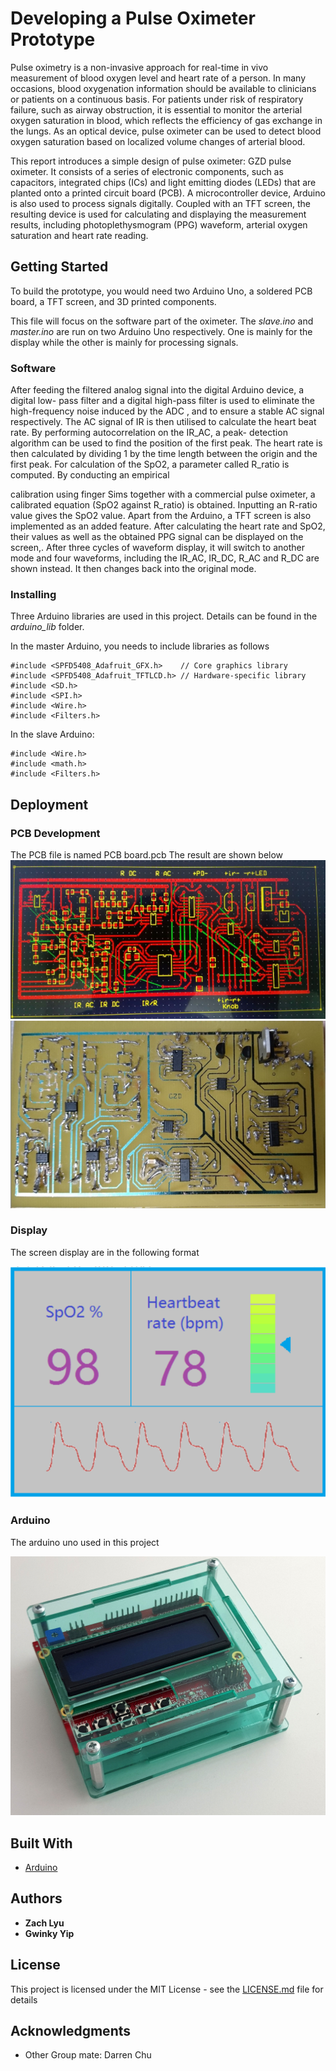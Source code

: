 # Developing a Pulse Oximeter Prototype

Pulse oximetry is a non-invasive approach for real-time in vivo measurement of blood
oxygen level and heart rate of a person. In many occasions, blood oxygenation information
should be available to clinicians or patients on a continuous basis. For patients under risk of
respiratory failure, such as airway obstruction, it is essential to monitor the arterial oxygen
saturation in blood, which reflects the efficiency of gas exchange in the lungs. As an optical device, pulse oximeter can be used to
detect blood oxygen saturation based on localized volume changes of arterial blood.

This report introduces a simple design of pulse oximeter: GZD pulse oximeter.
It consists of a series of electronic components, such as capacitors, integrated chips (ICs)
and light emitting diodes (LEDs) that are planted onto a printed circuit board (PCB). A
microcontroller device, Arduino is also used to process signals digitally. Coupled with an
TFT screen, the resulting device is used for calculating and displaying the measurement
results, including photoplethysmogram (PPG) waveform, arterial oxygen saturation and heart
rate reading.

## Getting Started

To build the prototype, you would need two Arduino Uno, a soldered PCB board, a TFT screen, and 3D printed components.

This file will focus on the software part of the oximeter. The _slave.ino_ and _master.ino_ are run on two Arduino Uno respectively. One is mainly for the display while the other is mainly for processing signals.

### Software 

After feeding the filtered analog signal into the digital Arduino device, a digital low-
pass filter and a digital high-pass filter is used to eliminate the high-frequency noise induced
by the ADC , and to ensure a stable AC signal respectively. The AC signal of IR is then
utilised to calculate the heart beat rate. By performing autocorrelation on the IR_AC, a peak-
detection algorithm can be used to find the position of the first peak. The heart rate is then
calculated by dividing 1 by the time length between the origin and the first peak. For
calculation of the SpO2, a parameter called R_ratio is computed. By conducting an empirical

calibration using finger Sims together with a commercial pulse oximeter, a calibrated
equation (SpO2 against R_ratio) is obtained. Inputting an R-ratio value gives the SpO2 value.
Apart from the Arduino, a TFT screen is also implemented as an added feature. After
calculating the heart rate and SpO2, their values as well as the obtained PPG signal can be
displayed on the screen,. After three cycles of waveform display, it will switch to another
mode and four waveforms, including the IR_AC, IR_DC, R_AC and R_DC are shown
instead. It then changes back into the original mode.

### Installing

Three Arduino libraries are used in this project. Details can be found in the _arduino_lib_ folder.

In the master Arduino, you needs to include libraries as follows
```
#include <SPFD5408_Adafruit_GFX.h>    // Core graphics library
#include <SPFD5408_Adafruit_TFTLCD.h> // Hardware-specific library
#include <SD.h>
#include <SPI.h>
#include <Wire.h>
#include <Filters.h>
```


In the slave Arduino:
```
#include <Wire.h>
#include <math.h>
#include <Filters.h>
```



## Deployment

### PCB Development

The PCB file is named PCB board.pcb
The result are shown below
![PCB file](https://github.com/bijiuni/pulse_oximeter/blob/master/img/pcb1.PNG)
![PCB after soldering](https://github.com/bijiuni/pulse_oximeter/blob/master/img/pcb2.PNG)


### Display

The screen display are in the following format

![Screen Display](https://github.com/bijiuni/pulse_oximeter/blob/master/img/display.PNG)


### Arduino

The arduino uno used in this project

![Arduino Uno](https://github.com/bijiuni/pulse_oximeter/blob/master/img/arduino.jpg)

## Built With

* [Arduino](https://www.arduino.cc/)


## Authors

* **Zach Lyu** 
* **Gwinky Yip** 

## License

This project is licensed under the MIT License - see the [LICENSE.md](LICENSE.md) file for details

## Acknowledgments

* Other Group mate: Darren Chu
